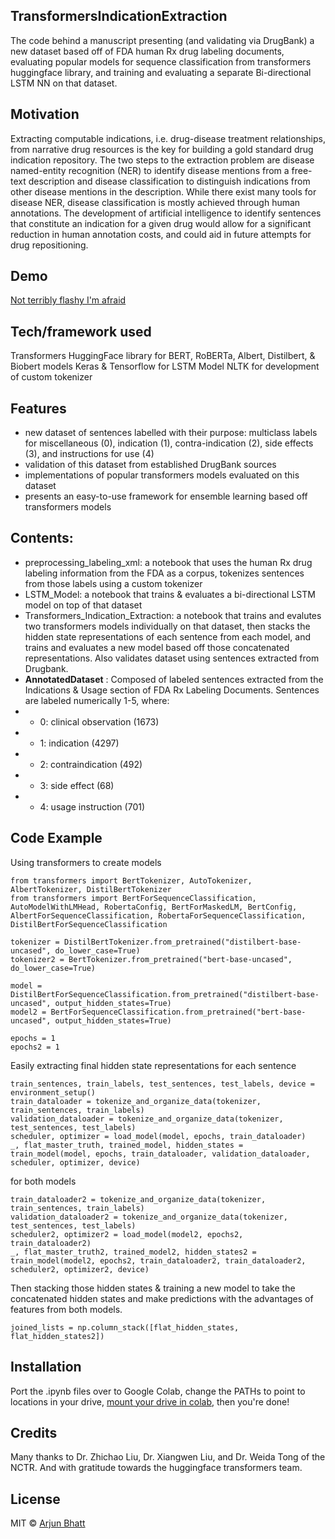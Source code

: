 ## TransformersIndicationExtraction
The code behind a manuscript presenting (and validating via DrugBank) a new dataset based off of FDA human Rx drug labeling documents, evaluating popular models for sequence classification from transformers huggingface library, and training and evaluating a separate Bi-directional LSTM NN on that dataset.

## Motivation
Extracting computable indications, i.e. drug-disease treatment relationships, from narrative drug resources is the key for building a gold standard drug indication repository. The two steps to the extraction problem are disease named-entity recognition (NER) to identify disease mentions from a free-text description and disease classification to distinguish indications from other disease mentions in the description. While there exist many tools for disease NER, disease classification is mostly achieved through human annotations. The development of artificial intelligence to identify sentences that constitute an indication for a given drug would allow for a significant reduction in human annotation costs, and could aid in future attempts for drug repositioning.
 
## Demo

[Not terribly flashy I'm afraid](https://imgur.com/a/dTrYPOj)

## Tech/framework used
Transformers HuggingFace library for BERT, RoBERTa, Albert, Distilbert, & Biobert models
Keras & Tensorflow for LSTM Model
NLTK for development of custom tokenizer

## Features
- new dataset of sentences labelled with their purpose: multiclass labels for miscellaneous (0), indication (1), contra-indication (2), side effects (3), and instructions for use (4)
- validation of this dataset from established DrugBank sources
- implementations of popular transformers models evaluated on this dataset
- presents an easy-to-use framework for ensemble learning based off transformers models

## Contents:
- preprocessing_labeling_xml: a notebook that uses the human Rx drug labeling information from the FDA as a corpus, tokenizes sentences from those labels using a custom tokenizer 
- LSTM_Model: a notebook that trains & evaluates a bi-directional LSTM model on top of that dataset
- Transformers_Indication_Extraction: a notebook that trains and evalutes two transformers models individually on that dataset, then stacks the hidden state representations of each sentence from each model, and trains and evaluates a new model based off those concatenated representations. Also validates dataset using sentences extracted from Drugbank.
- **AnnotatedDataset** : Composed of labeled sentences extracted from the Indications & Usage section of FDA Rx Labeling Documents. Sentences are labeled numerically 1-5, where:
- - 0: clinical observation (1673)
- - 1: indication (4297)
- - 2: contraindication (492)
- - 3: side effect (68)
- - 4: usage instruction (701)




## Code Example

Using transformers to create models

```
from transformers import BertTokenizer, AutoTokenizer, AlbertTokenizer, DistilBertTokenizer
from transformers import BertForSequenceClassification, AutoModelWithLMHead, RobertaConfig, BertForMaskedLM, BertConfig, AlbertForSequenceClassification, RobertaForSequenceClassification, DistilBertForSequenceClassification

tokenizer = DistilBertTokenizer.from_pretrained("distilbert-base-uncased", do_lower_case=True)
tokenizer2 = BertTokenizer.from_pretrained("bert-base-uncased", do_lower_case=True)

model = DistilBertForSequenceClassification.from_pretrained("distilbert-base-uncased", output_hidden_states=True)
model2 = BertForSequenceClassification.from_pretrained("bert-base-uncased", output_hidden_states=True)

epochs = 1
epochs2 = 1
```

Easily extracting final hidden state representations for each sentence

```
train_sentences, train_labels, test_sentences, test_labels, device = environment_setup()
train_dataloader = tokenize_and_organize_data(tokenizer, train_sentences, train_labels)
validation_dataloader = tokenize_and_organize_data(tokenizer, test_sentences, test_labels)
scheduler, optimizer = load_model(model, epochs, train_dataloader)
_, flat_master_truth, trained_model, hidden_states = train_model(model, epochs, train_dataloader, validation_dataloader, scheduler, optimizer, device)
```

for both models

```
train_dataloader2 = tokenize_and_organize_data(tokenizer, train_sentences, train_labels)
validation_dataloader2 = tokenize_and_organize_data(tokenizer, test_sentences, test_labels)
scheduler2, optimizer2 = load_model(model2, epochs2, train_dataloader2)
_, flat_master_truth2, trained_model2, hidden_states2 = train_model(model2, epochs2, train_dataloader2, train_dataloader2, scheduler2, optimizer2, device)
```

Then stacking those hidden states & training a new model to take the concatenated hidden states and make predictions with the advantages of features from both models.

```
joined_lists = np.column_stack([flat_hidden_states, flat_hidden_states2])
```


## Installation
Port the .ipynb files over to Google Colab, change the PATHs to point to locations in your drive, [mount your drive in colab](https://www.marktechpost.com/2019/06/07/how-to-connect-google-colab-with-google-drive/), then you're done!


## Credits
Many thanks to Dr. Zhichao Liu, Dr. Xiangwen Liu, and Dr. Weida Tong of the NCTR.
And with gratitude towards the huggingface transformers team.

## License

MIT © [Arjun Bhatt]()
